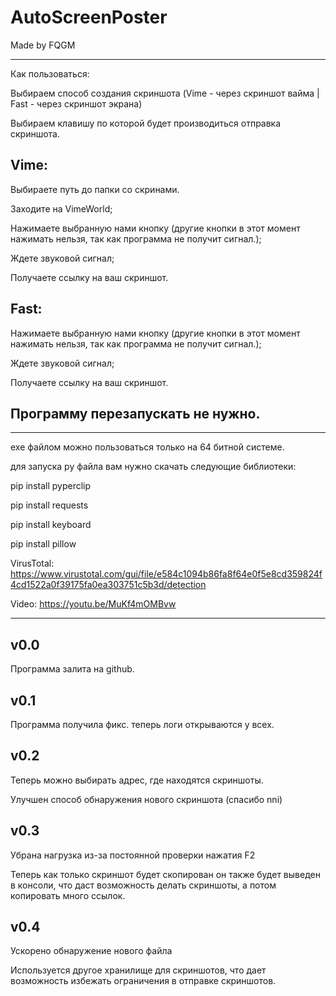 # AutoScreenPoster

Made by FQGM

-------------

Как пользоваться:

Выбираем способ создания скриншота (Vime - через скриншот вайма | Fast - через скриншот экрана)

Выбираем клавишу по которой будет производиться отправка скриншота.

Vime:
---
Выбираете путь до папки со скринами.

Заходите на VimeWorld;

Нажимаете выбранную нами кнопку (другие кнопки в этот момент нажимать нельзя, так как программа не получит сигнал.);

Ждете звуковой сигнал;

Получаете ссылку на ваш скриншот.

Fast:
---
Нажимаете выбранную нами кнопку (другие кнопки в этот момент нажимать нельзя, так как программа не получит сигнал.);

Ждете звуковой сигнал;

Получаете ссылку на ваш скриншот.

Программу перезапускать не нужно.
-----
-----------

exe файлом можно пользоваться только на 64 битной системе.

для запуска py файла вам нужно скачать следующие библиотеки:

pip install pyperclip

pip install requests

pip install keyboard

pip install pillow

VirusTotal: https://www.virustotal.com/gui/file/e584c1094b86fa8f64e0f5e8cd359824f4cd1522a0f39175fa0ea303751c5b3d/detection

Video: https://youtu.be/MuKf4mOMBvw

-----------

v0.0
---
Программа залита на github.


v0.1
---
Программа получила фикс. теперь логи открываются у всех.


v0.2
---
Теперь можно выбирать адрес, где находятся скриншоты.

Улучшен способ обнаружения нового скриншота (спасибо nni)

v0.3
---
Убрана нагрузка из-за постоянной проверки нажатия F2

Теперь как только скриншот будет скопирован он также будет выведен в консоли, что даст возможность делать скриншоты, а потом копировать много ссылок.

v0.4
---
Ускорено обнаружение нового файла

Используется другое хранилище для скриншотов, что дает возможность избежать ограничения в отправке скриншотов.
